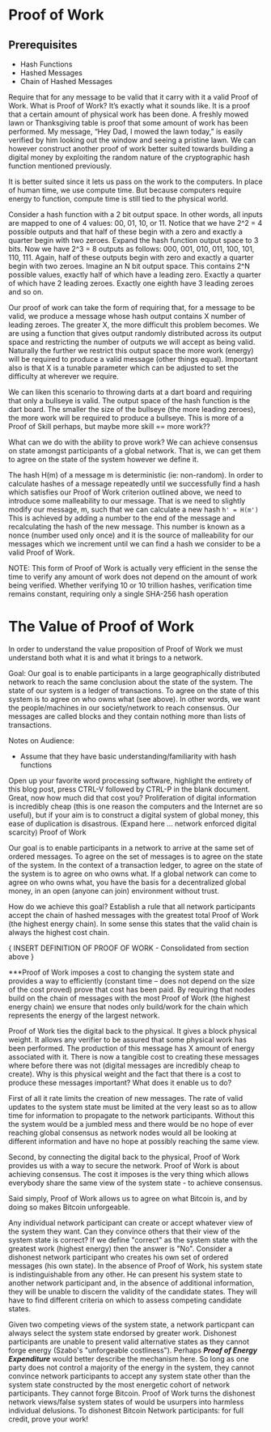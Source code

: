 # Proof of Work

## Prerequisites

- Hash Functions
- Hashed Messages
- Chain of Hashed Messages

Require that for any message to be valid that it carry with it a valid Proof of Work. What is Proof of Work? It’s exactly what it sounds like. It is a proof that a certain amount of physical work has been done. A freshly mowed lawn or Thanksgiving table is proof that some amount of work has been performed. My message, “Hey Dad, I mowed the lawn today,” is easily verified by him looking out the window and seeing a pristine lawn. We can however construct another proof of work better suited towards building a digital money by exploiting the random nature of the cryptographic hash function mentioned previously.  

It is better suited since it lets us pass on the work to the computers. In place of human time, we use compute time. But because computers require energy to function, compute time is still tied to the physical world.

Consider a hash function with a 2 bit output space. In other words, all inputs are mapped to one of 4 values: 00, 01, 10, or 11. Notice that we have 2^2 = 4 possible outputs and that half of these begin with a zero and exactly a quarter begin with two zeroes. Expand the hash function output space to 3 bits. Now we have 2^3 = 8 outputs as follows: 000, 001, 010, 011, 100, 101, 110, 111. Again, half of these outputs begin with zero and exactly a quarter begin with two zeroes. Imagine an N bit output space. This contains 2^N possible values, exactly half of which have a leading zero. Exactly a quarter of which have 2 leading zeroes. Exactly one eighth have 3 leading zeroes and so on. 

Our proof of work can take the form of requiring that, for a message to be valid, we produce a message whose hash output contains X number of leading zeroes. The greater X, the more difficult this problem becomes. We are using a function that gives output randomly distributed across its output space and restricting the number of outputs we will accept as being valid. Naturally the further we restrict this output space the more work (energy) will be required to produce a valid message (other things equal). Important also is that X is a tunable parameter which can be adjusted to set the difficulty at wherever we require. 

We can liken this scenario to throwing darts at a dart board and requiring that only a bullseye is valid. The output space of the hash function is the dart board. The smaller the size of the bullseye (the more leading zeroes), the more work will be required to produce a bullseye. This is more of a Proof of Skill perhaps, but maybe more skill == more work?? 

What can we do with the ability to prove work? We can achieve consensus on state amongst participants of a global network. That is, we can get them to agree on the state of the system however we define it.

The hash H(m) of a message m is deterministic (ie: non-random). In order to calculate hashes of a message repeatedly until we successfully find a hash which satisfies our Proof of Work criterion outlined above, we need to introduce some malleability to our message. That is we need to slightly modify our message, m, such that we can calculate a new hash `h' = H(m')` This is achieved by adding a number to the end of the message and recalculating the hash of the new message. This number is known as a nonce (number used only once) and it is the source of malleability for our messages which we increment until we can find a hash we consider to be a valid Proof of Work.

NOTE: This form of Proof of Work is actually very efficient in the sense the time to verify any amount of work does not depend on the amount of work being verified. Whether verifying 10 or 10 trillion hashes, verification time remains constant, requiring only a single SHA-256 hash operation


# The Value of Proof of Work

In order to understand the value proposition of Proof of Work we must understand both what it is and what it brings to a network. 

Goal: Our goal is to enable participants in a large geographically distributed network to reach the same conclusion about the state of the system. The state of our system is a ledger of transactions. To agree on the state of this system is to agree on who owns what (see above). In other words, we want the people/machines in our society/network to reach consensus. Our messages are called blocks and they contain nothing more than lists of transactions.

Notes on Audience:
-	Assume that they have basic understanding/familiarity with hash functions

Open up your favorite word processing software, highlight the entirety of this blog post, press CTRL-V followed by CTRL-P in the blank document.  Great, now how much did that cost you? Proliferation of digital information is incredibly cheap (this is one reason the computers and the Internet are so useful), but if your aim is to construct a digital system of global money, this ease of duplication is disastrous. (Expand here … network enforced digital scarcity) Proof of Work

Our goal is to enable participants in a network to arrive at the same set of ordered messages. To agree on the set of messages is to agree on the state of the system. In the context of a transaction ledger, to agree on the state of the system is to agree on who owns what. If a global network can come to agree on who owns what, you have the basis for a decentralized global money, in an open (anyone can join) environment without trust. 

How do we achieve this goal? Establish a rule that all network participants accept the chain of hashed messages with the greatest total Proof of Work (the highest energy chain). In some sense this states that the valid chain is always the highest cost chain.

{ INSERT DEFINITION OF PROOF OF WORK - Consolidated from section above }

***Proof of Work imposes a cost to changing the system state and provides a way to efficiently (constant time – does not depend on the size of the cost proved) prove that cost has been paid. By requiring that nodes build on the chain of messages with the most Proof of Work (the highest energy chain) we ensure that nodes only build/work for the chain which represents the energy of the largest network.

Proof of Work ties the digital back to the physical. It gives a block physical weight. It allows any verifier to be assured that some physical work has been performed. The production of this message has X amount of energy associated with it. There is now a tangible cost to creating these messages where before there was not (digital messages are incredibly cheap to create). Why is this physical weight and the fact that there is a cost to produce these messages important? What does it enable us to do? 

First of all it rate limits the creation of new messages. The rate of valid updates to the system state must be limited at the very least so as to allow time for information to propagate to the network participants. Without this the system would be a jumbled mess and there would be no hope of ever reaching global consensus as network nodes would all be looking at different information and have no hope at possibly reaching the same view. 

Second, by connecting the digital back to the physical, Proof of Work provides us with a way to secure the network. Proof of Work is about achieving consensus. The cost it imposes is the very thing which allows everybody share the same view of the system state - to achieve consensus.

Said simply, Proof of Work allows us to agree on what Bitcoin is, and by doing so makes Bitcoin unforgeable.

Any individual network participant can create or accept whatever view of the system they want. Can they convince others that their view of the system state is correct? If we define "correct" as the system state with the greatest work (highest energy) then the answer is "No". Consider a dishonest network participant who creates his own set of ordered messages (his own state). In the absence of Proof of Work, his system state is indistinguishable from any other. He can present his system state to another network participant and, in the absence of additional information, they will be unable to discern the validity of the candidate states. They will have to find different criteria on which to assess competing candidate states.

Given two competing views of the system state, a network particpant can always select the system state endorsed by greater work. Dishonest participants are unable to present valid alternative states as they cannot forge energy (Szabo's "unforgeable costliness"). Perhaps ***Proof of Energy Expenditure*** would better describe the mechanism here. So long as one party does not control a majority of the energy in the system, they cannot convince network participants to accept any system state other than the system state constructed by the most energetic cohort of network participants. They cannot forge Bitcoin. Proof of Work turns the dishonest network views/false system states of would be usurpers into harmless individual delusions. To dishonest Bitcoin Network participants: for full credit, prove your work!

